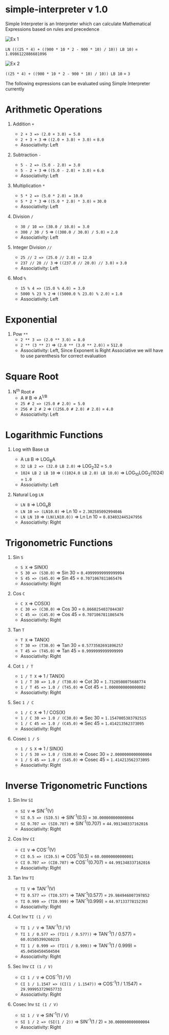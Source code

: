# simple-interpreter v 1.0
Simple Interpreter is an Interpreter which can calculate Mathematical Expressions based on rules and precedence

![Ex 1](https://i.ibb.co/RNC8Jt3/Code-Cogs-Eqn.png)

```LN (((25 * 4) + ((900 * 10 * 2 - 900 * 10) / 10)) LB 10)``` = ```1.0986122886681096```

![Ex 2](https://i.ibb.co/HgcyQhm/Code-Cogs-Eqn-1.png)

```((25 * 4) + ((900 * 10 * 2 - 900 * 10) / 10)) LB 10``` = ```3```

The following expressions can be evaluated using Simple Interpreter currently

# Arithmetic Operations

1. Addition ```+```
   - ```2 + 3 => (2.0 + 3.0) = 5.0```
   - ```2 + 3 + 3``` => ```((2.0 + 3.0) + 3.0)``` = ```8.0```
   - Associativity: Left
    
1. Subtraction ```-```
   - ```5 - 2 => (5.0 - 2.0) = 3.0```
   - ```5 - 2 + 3``` => ```((5.0 - 2.0) + 3.0)``` = ```6.0```
   - Associativity: Left
    
1. Multiplication ```*```
   - ```5 * 2 => (5.0 * 2.0) = 10.0```
   - ```5 * 2 * 3``` => ```((5.0 * 2.0) * 3.0)``` = ```30.0```
   - Associativity: Left
    
1. Division ```/```
   - ```30 / 10 => (30.0 / 10.0) = 3.0```
   - ```300 / 30 / 5``` => ```((300.0 / 30.0) / 5.0)``` = ```2.0```
   - Associativity: Left
    
1. Integer Division ```//```
   - ```25 // 2 => (25.0 // 2.0) = 12.0```
   - ```237 // 20 // 3``` => ```((237.0 // 20.0) // 3.0)``` = ```3.0```
   - Associativity: Left
    
1. Mod ```%```
   - ```15 % 4 => (15.0 % 4.0) = 3.0```
   - ```5000 % 23 % 2``` => ```((5000.0 % 23.0) % 2.0)``` = ```1.0```
   - Associativity: Left
  
# Exponential
  
1. Pow ```**```
   - ```2 ** 3 => (2.0 ** 3.0) = 8.0```
   - ```2 ** (3 ** 2)``` => ```(2.0 ** (3.0 ** 2.0))``` = ```512.0```
   - Associativity: Left, Since Exponent is Right Associative we will have to use parenthesis for correct evaluation
  
# Square Root
  
1. N<sup>th</sup> Root ```#``` 
   - A # B => A<sup>1/B</sup>
   - ```25 # 2 => (25.0 # 2.0) = 5.0```
   - ```256 # 2 # 2``` => ```((256.0 # 2.0) # 2.0)``` = ```4.0```
   - Associativity: Left
   
# Logarithmic Functions
    
1. Log with Base ```LB``` 
   - A ```LB``` B => LOG<suB>B</sub>A
   - ```32 LB 2 => (32.0 LB 2.0)``` => LOG<sub>2</sub>32 = ```5.0```
   - ```1024 LB 2 LB 10``` => ```((1024.0 LB 2.0) LB 10.0)``` => LOG<sub>10</sub>LOG<sub>2</sub>(1024) = ```1.0```
   - Associativity: Left
   
1. Natural Log ```LN``` 
   - ```LN B``` => LOG<suB>e</sub>B
   - ```LN 10 => (LN10.0)``` => Ln 10 = ```2.302585092994046```
   - ```LN LN 10``` => ```(LN(LN10.0))``` => Ln Ln 10 = ```0.834032445247956```
   - Associativity: Right
   
# Trigonometric Functions
   
1. Sin ```S``` 
   - ```S X``` => SIN(X)
   - ```S 30 => (S30.0)``` => Sin 30 = ```0.49999999999999994```
   - ```S 45 => (S45.0)``` => Sin 45 = ```0.7071067811865476```
   - Associativity: Right

1. Cos ```C``` 
   - ```C X``` => COS(X)
   - ```C 30 => (C30.0)``` => Cos 30 = ```0.8660254037844387```
   - ```C 45 => (C45.0)``` => Cos 45 = ```0.7071067811865476```
   - Associativity: Right
   
1. Tan ```T``` 
   - ```T X``` => TAN(X)
   - ```T 30 => (T30.0)``` => Tan 30 = ```0.5773502691896257```
   - ```T 45 => (T45.0)``` => Tan 45 = ```0.9999999999999999```
   - Associativity: Right
   
1. Cot ```1 / T``` 
   - ```1 / T X``` => 1 / TAN(X)
   - ```1 / T 30 => 1.0 / (T30.0)``` => Cot 30 = ```1.7320508075688774```
   - ```1 / T 45 => 1.0 / (T45.0)``` => Cot 45 = ```1.0000000000000002```
   - Associativity: Right
   
1. Sec ```1 / C``` 
   - ```1 / C X``` => 1 / COS(X)
   - ```1 / C 30 => 1.0 / (C30.0)``` => Sec 30 = ```1.1547005383792515```
   - ```1 / C 45 => 1.0 / (C45.0)``` => Sec 45 = ```1.414213562373095```
   - Associativity: Right
   
1. Cosec ```1 / S``` 
   - ```1 / S X``` => 1 / SIN(X)
   - ```1 / S 30 => 1.0 / (S30.0)``` => Cosec 30 = ```2.0000000000000004```
   - ```1 / S 45 => 1.0 / (S45.0)``` => Cosec 45 = ```1.414213562373095```
   - Associativity: Right
   
# Inverse Trigonometric Functions
   
1. Sin Inv ```SI``` 
   - ```SI V``` => SIN<sup>-1</sup>(V)
   - ```SI 0.5 => (SI0.5)``` => SIN<sup>-1</sup>(0.5) = ```30.000000000000004```
   - ```SI 0.707 => (SI0.707)``` => SIN<sup>-1</sup>(0.707) = ```44.991348337162016```
   - Associativity: Right

1. Cos Inv ```CI``` 
   - ```CI V``` => COS<sup>-1</sup>(V)
   - ```CI 0.5 => (CI0.5)``` => COS<sup>-1</sup>(0.5) = ```60.00000000000001```
   - ```CI 0.707 => (CI0.707)``` => COS<sup>-1</sup>(0.707) = ```44.991348337162016```
   - Associativity: Right

1. Tan Inv ```TI``` 
   - ```TI V``` => TAN<sup>-1</sup>(V)
   - ```TI 0.577 => (TI0.577)``` => TAN<sup>-1</sup>(0.577) = ```29.984946007397852```
   - ```TI 0.999 => (TI0.999)``` => TAN<sup>-1</sup>(0.999) = ```44.97133778152393```
   - Associativity: Right
   
1. Cot Inv ```TI (1 / V)``` 
   - ```TI 1 / V``` => TAN<sup>-1</sup>(1 / V)
   - ```TI 1 / 0.577 => (TI(1 / 0.577))``` => TAN<sup>-1</sup>(1 / 0.577) = ```60.01505399260215```
   - ```TI 1 / 0.999 => (TI(1 / 0.999))``` => TAN<sup>-1</sup>(1 / 0.999) = ```45.04504504504504```
   - Associativity: Right
   
1. Sec Inv ```CI (1 / V)``` 
   - ```CI 1 / V``` => COS<sup>-1</sup>(1 / V)
   - ```CI 1 / 1.1547 => (CI(1 / 1.1547))``` => COS<sup>-1</sup>(1 / 1.1547) = ```29.999953729657733```
   - Associativity: Right
   
1. Cosec Inv ```SI (1 / V)``` 
   - ```SI 1 / V``` => SIN<sup>-1</sup>(1 / V)
   - ```SI 1 / 2 => (SI(1 / 2))``` => SIN<sup>-1</sup>(1 / 2) = ```30.000000000000004```
   - Associativity: Right